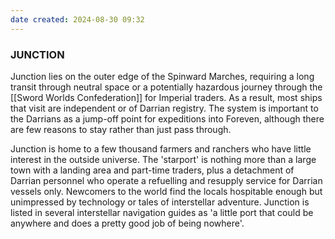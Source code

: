 ```yaml
---
date created: 2024-08-30 09:32
---
```

### JUNCTION
Junction lies on the outer edge of the Spinward Marches, requiring a long transit through neutral space or a potentially hazardous journey through the [[Sword Worlds Confederation]] for Imperial traders. As a result, most ships that visit are independent or of Darrian registry. The system is important to the Darrians as a jump-off point for expeditions into Foreven, although there are few reasons to stay rather than just pass through.

Junction is home to a few thousand farmers and ranchers who have little interest in the outside universe. The 'starport' is nothing more than a large town with a landing area and part-time traders, plus a detachment of Darrian personnel who operate a refuelling and resupply service for Darrian vessels only. Newcomers to the world find the locals hospitable enough but unimpressed by technology or tales of interstellar adventure. Junction is listed in several interstellar navigation guides as 'a little port that could be anywhere and does a pretty good job of being nowhere'.